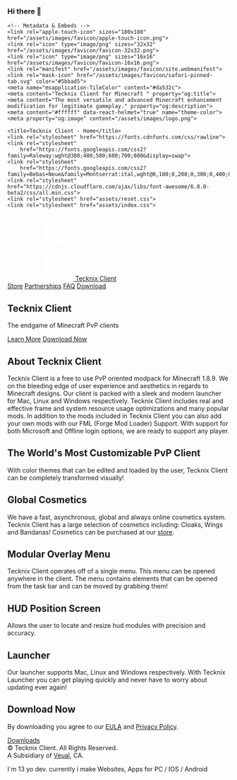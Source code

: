 ### Hi there 👋


<!DOCTYPE html>
<html lang="en">

<head>
	<meta charset="UTF-8">
	<meta http-equiv="X-UA-Compatible" content="IE=edge">
	<meta name="viewport" content="width=device-width, initial-scale=1.0">

	<!-- Metadata & Embeds -->
	<link rel="apple-touch-icon" sizes="180x180" href="/assets/images/favicon/apple-touch-icon.png">
	<link rel="icon" type="image/png" sizes="32x32" href="/assets/images/favicon/favicon-32x32.png">
	<link rel="icon" type="image/png" sizes="16x16" href="/assets/images/favicon/favicon-16x16.png">
	<link rel="manifest" href="/assets/images/favicon/site.webmanifest">
	<link rel="mask-icon" href="/assets/images/favicon/safari-pinned-tab.svg" color="#5bbad5">
	<meta name="msapplication-TileColor" content="#da532c">
	<meta content="Tecknix Client for Minecraft " property="og:title">
	<meta content="The most versatile and advanced Minecraft enhancement modification for legitimate gameplay." property="og:description">
	<meta content="#ffffff" data-react-helmet="true" name="theme-color">
	<meta property="og:image" content="/assets/images/logo.png">

	<title>Tecknix Client - Home</title>
	<link rel="stylesheet" href="https://fonts.cdnfonts.com/css/rawline">
	<link rel="stylesheet"
		href="https://fonts.googleapis.com/css2?family=Raleway:wght@300;400;500;600;700;800&display=swap">
	<link rel="stylesheet"
		href="https://fonts.googleapis.com/css2?family=Bebas+Neue&family=Montserrat:ital,wght@0,100;0,200;0,300;0,400;0,500;0,600;0,700;0,800;0,900;1,100;1,200;1,300;1,400;1,500;1,600;1,700;1,800;1,900&display=swap">
	<link rel="stylesheet" href="https://cdnjs.cloudflare.com/ajax/libs/font-awesome/6.0.0-beta2/css/all.min.css">
	<link rel="stylesheet" href="assets/reset.css">
	<link rel="stylesheet" href="assets/index.css">

</head>

<body>
	<div class="wrapper">
		<nav class="navbar">
			<div class="navbar__container">
				<div class="navbar__branding">
					<a href="index.html">
						<svg id="logo" width="150" height="150" viewBox="0 0 130 130"
							xmlns="http://www.w3.org/2000/svg">
							<path fill-rule="evenodd" clip-rule="evenodd"
								d="M72 60H70V19H81V29H90V10H70V0H90H101V10V29H119H130V40V60H119V40H101V49H111V60H101H90H81H72ZM81 49V40H90V49H81ZM60 70H58H49H40H29H19V81H29V90H11V70H0V90V101H11H29V120V130H40H60V120H40V101H49V111H60V70ZM49 90V81H40V90H49ZM70 70H72H81H90H101H111V81H101V90H119V70H130V90V101H119H101V120V130H90H70V120H90V101H81V111H70V70ZM81 90V81H90V90H81ZM60 60H58H49H40H29H19V49H29V40H11V60H0V40V29H11H29V10V0H40H60V10H40V29H49V19H60V60ZM49 40V49H40V40H49Z"
								fill="#fff" fill-opacity="0.85" />
						</svg>
						<span>Tecknix Client</span>
					</a>
				</div>
				<div class="navbar__items navbar__items--mobile">
					<a href="#" class="navbar__item">
						<label for="input-navbar">
							<i class="fas fa-bars"></i>
						</label>
					</a>
				</div>
				<input type="checkbox" id="input-navbar" style="display: none;">
				<div class="navbar__items">
					<a href="https://store.tecknix.com" class="navbar__item">Store</a>
					<a href="partners.html" class="navbar__item">Partnerships</a>
					<a href="faq.html" class="navbar__item">FAQ</a>
					<a href="download.html" class="navbar__item navbar__item--highlighted">Download</a>
				</div>
			</div>
		</nav>
		<main class="main">
			<div class="main__container">
				<section class="section section--hero">
					<div class="clouds"></div>
					<div class="section__container">
						<div class="section__image" style="--image-url: url('https://tecknix.com/assets/images/menu.png');">
							<!-- <img src="assets/images/menu.png"> -->
						</div>
						<div class="section__content">
							<h1 class="section__heading">Tecknix Client</h1>
							<p class="section__subheading">The endgame of Minecraft PvP clients</p>
							<div class="section__buttons">
								<a href="#section-about" class="button button--secondary">Learn More</a>
								<a href="download.html" class="button button--primary">Download Now</a>
							</div>
						</div>
					</div>
				</section>
				<div>
					<section class="section section--about" id="section-about">
						<div class="section__container">
							<div class="section__content">
								<h2 class="section__heading">About Tecknix Client</h2>
								<p class="section__description">
									Tecknix Client is a free to use PvP oriented modpack for Minecraft 1.8.9. 
									We on the bleeding edge of user experience and
									aesthetics in regards to Minecraft designs. Our client is packed with a sleek
									and modern launcher for Mac, Linux and Windows respectively. Tecknix Client
									includes real and effective frame and system resource usage optimizations and many popular mods.
									In addition to the mods included in Tecknix Client you can also add your own mods with our FML (Forge Mod Loader)
									Support.
									With support for both Microsoft and Offline login options, we are ready to support any player.
								</p>
							</div>
						</div>
					</section>
					<section class="section section--feature section--feature--alt">
						<div class="section__container">
							<div class="section__image" style="--image-url: url('https://tecknix.com/assets/images/menu.png');">
							</div>
							<div class="section__content">
								<h2 class="section__heading">The World's Most Customizable PvP Client</h2>
								<p class="section__description">
									With color themes that can be edited and loaded by the user, Tecknix Client can be
									completely transformed visually!
								</p>
							</div>
						</div>
					</section>
					<section class="section section--feature">
						<div class="section__container">
							<div class="section__image" style="--image-url: url('https://tecknix.com/assets/images/cosmetics.png');">
							</div>
							<div class="section__content">
								<h2 class="section__heading">Global Cosmetics</h2>
								<p class="section__description">
									We have a fast, asynchronous, global and always online cosmetics system. Tecknix
									Client has a large selection of cosmetics including: Cloaks, Wings and Bandanas!
									Cosmetics can be purchased at our <a href="https://store.tecknix.com">store</a>.
								</p>
							</div>
						</div>
					</section>
					<section class="section section--feature section--feature--alt">
						<div class="section__container">
							<div class="section__image" style="--image-url: url('https://tecknix.com/assets/images/overlay.png');">
							</div>
							<div class="section__content">
								<h2 class="section__heading">Modular Overlay Menu</h2>
								<p class="section__description">
									Tecknix Client operates off of a single menu. This menu can be opened anywhere in
									the client. The menu contains elements that can be opened from the task bar and can
									be moved by grabbing them!
								</p>
							</div>
						</div>
					</section>
					<section class="section section--feature">
						<div class="section__container">
							<div class="section__image" style="--image-url: url('https://tecknix.com/assets/images/hud.png');">
							</div>
							<div class="section__content">
								<h2 class="section__heading">HUD Position Screen</h2>
								<p class="section__description">
									Allows the user to locate and resize hud modules with precision and accuracy.
								</p>
							</div>
						</div>
					</section>
					<section class="section section--feature section--feature--alt">
						<div class="section__container">
							<div class="section__image" style="--image-url: url('https://tecknix.com/assets/images/launcher.png');">
							</div>
							<div class="section__content">
								<h2 class="section__heading">Launcher</h2>
								<p class="section__description">
									Our launcher supports Mac, Linux and Windows respectively. With Tecknix Launcher
									you can get playing quickly and never have to worry about updating ever again!
								</p>
							</div>
						</div>
					</section>
					<section class="section section--download" id="section-download">
						<div class="section__container">
							<div class="section__content">
								<h2 class="section__heading">Download Now</h2>
								<p class="section__description">
									By downloading you agree to our <a href="eula.html">EULA</a> and <a href="privacy.html">Privacy Policy</a>.
								</p>
								<div class="section__buttons">
									<a href="download.html" class="button button--primary">Downloads</a>
								</div>
							</div>
						</div>
					</section>
				</div>
			</div>
		</main>
		<footer class="footer" id="footer">
			<div class="footer__container">
				<div class="footer__content">
					<div class="footer__copyright">
						© Tecknix Client. All Rights Reserved.
					</div>
					<div class="footer__affiliation">
						A Subsidiary of <a class="bolded__text" href="https://veual.com">Veual</a>, CA.
					</div>
				</div>
				<div class="footer__icons">
					<a href="https://twitter.com/TecknixClient" class="footer__icon">
						<i class="fab fa-twitter fa-fw"></i>
					</a>
					<a href="https://github.com/TecknixClient" class="footer__icon">
						<i class="fab fa-github fa-fw"></i>
					</a>
					<a href="https://discord.tecknix.com/" class="footer__icon">
						<i class="fab fa-discord fa-fw"></i>
					</a>
					<a href="https://store.tecknix.com/" class="footer__icon">
						<i class="fas fa-shopping-cart fa-fw"></i>
					</a>
				</div>
			</div>
		</footer>
	</div>
</body>

</html>


I`m 13 yo dev.
currently i make Websites, Apps for PC / IOS / Android
